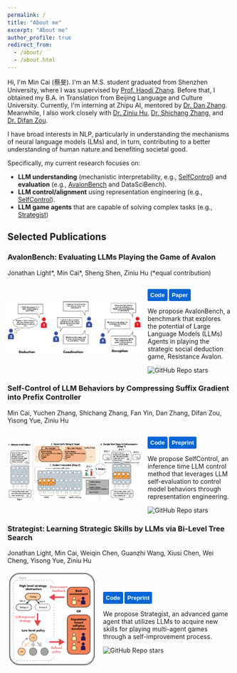 ```yaml
---
permalink: /
title: "About me"
excerpt: "About me"
author_profile: true
redirect_from: 
  - /about/
  - /about.html
---
```


Hi, I'm Min Cai (蔡旻). I'm an M.S. student graduated from Shenzhen University, where I was supervised by [Prof. Haodi Zhang](https://hdzhangust.github.io). Before that, I obtained my B.A. in Translation from Beijing Language and Culture University. Currently, I'm interning at Zhipu AI, mentored by [Dr. Dan Zhang](https://zhangdan0602.github.io). Meanwhile, I also work closely with [Dr. Ziniu Hu](https://acbull.github.io), [Dr. Shichang Zhang](https://shichangzh.github.io), and [Dr. Difan Zou](https://difanzou.github.io).

I have broad interests in NLP, particularly in understanding the mechanisms of neural language models (LMs) and, in turn, contributing to a better understanding of human nature and benefiting societal good.

Specifically, my current research focuses on:
- **LLM understanding** (mechanistic interpretability, e.g., [SelfControl](https://llm-self-control.github.io)) and **evaluation** (e.g., [AvalonBench](https://avalonbench.github.io) and DataSciBench).
- **LLM control/alignment** using representation engineering (e.g., [SelfControl](https://llm-self-control.github.io)).
- **LLM game agents** that are capable of solving complex tasks (e.g., [Strategist](https://llm-strategist.github.io))


## Selected Publications

### AvalonBench: Evaluating LLMs Playing the Game of Avalon

Jonathan Light*, Min Cai*, Sheng Shen, Ziniu Hu (*equal contribution)
<!-- Text and Buttons Section -->
<div>
  <div style="display: flex; align-items: center;">
    <!-- Figure Section -->
    <div style="flex-shrink: 0; margin-right: 15px;">
      <img src="../images/avalonbench-fig.png" alt="AvalonBench Figure" style="max-width: 300px; border-radius: 8px;">
    </div>
    <div>
      <p>
        <a href="https://github.com/jonathanmli/Avalon-LLM/" target="_blank" style="text-decoration:none;">
          <button style="padding:6px 6px; background-color:#0366d6; color:white; border:none; border-radius:3px; font-size:13px; font-weight:bold; cursor:pointer; transition: background-color 0.3s;">
            Code
          </button>
        </a>
        <a href="https://arxiv.org/abs/2310.05036" target="_blank" style="text-decoration:none;">
          <button style="padding:6px 6px; background-color:#0366d6; color:white; border:none; border-radius:3px; font-size:13px; font-weight:bold; cursor:pointer; transition: background-color 0.3s;">
            Paper
          </button>
        </a>
      </p>
      <p>We propose AvalonBench, a benchmark that explores the potential of Large Language Models (LLMs) Agents in playing the strategic social deduction game, Resistance Avalon.
      </p>
      <img alt="GitHub Repo stars" src="https://img.shields.io/github/stars/jonathanmli/Avalon-LLM?logo=github&style=flat-square">
    </div>
  </div>
</div>


<!-- Figure Section -->
<div>
  <h3>Self-Control of LLM Behaviors by Compressing Suffix Gradient into Prefix Controller</h3>
  <p>Min Cai, Yuchen Zhang, Shichang Zhang, Fan Yin, Dan Zhang, Difan Zou, Yisong Yue, Ziniu Hu</p>
  <div style="display: flex; align-items: center;">
    <!-- Image Section -->
    <div style="flex-shrink: 0; margin-right: 15px;">
      <img src="../images/selfcontrol-fig.png" alt="SelfControl Figure" style="max-width: 300px; border-radius: 8px;">
    </div>
    <!-- Text Section -->
    <div>
      <p>
        <a href="https://github.com/HenryCai11/LLM-Self-Control" target="_blank" style="text-decoration:none;">
          <button style="padding:6px 6px; background-color:#0366d6; color:white; border:none; border-radius:3px; font-size:13px; font-weight:bold; cursor:pointer; transition: background-color 0.3s;">
            Code
          </button>
        </a>
        <a href="https://arxiv.org/abs/2406.02721" target="_blank" style="text-decoration:none;">
          <button style="padding:6px 6px; background-color:#0366d6; color:white; border:none; border-radius:3px; font-size:13px; font-weight:bold; cursor:pointer; transition: background-color 0.3s;">
            Preprint
          </button>
        </a>
      </p>
      <p>
        We propose SelfControl, an inference time LLM control method that leverages LLM self-evaluation to control model behaviors through representation engineering.
      </p>
      <img alt="GitHub Repo stars" src="https://img.shields.io/github/stars/HenryCai11/LLM-Self-Control?logo=github&style=flat-square">
    </div>
  </div>
</div>

<!-- Text and Buttons Section -->
<div>
  <h3>Strategist: Learning Strategic Skills by LLMs via Bi-Level Tree Search</h3>
  <p>Jonathan Light, Min Cai, Weiqin Chen, Guanzhi Wang, Xiusi Chen, Wei Cheng, Yisong Yue, Ziniu Hu</p>
  <div style="display: flex; align-items: center;">
    <!-- Figure Section -->
    <div style="flex-shrink: 0; margin-right: 15px;">
      <img src="../images/strategist-fig.png" alt="Strategist Figure" style="max-width: 200px; border-radius: 8px;">
    </div>
    <div>
      <p>
        <a href="https://github.com/jonathanmli/Avalon-LLM/" target="_blank" style="text-decoration:none;">
          <button style="padding:6px 6px; background-color:#0366d6; color:white; border:none; border-radius:3px; font-size:13px; font-weight:bold; cursor:pointer; transition: background-color 0.3s;">
            Code
          </button>
        </a>
        <a href="https://arxiv.org/abs/2408.10635" target="_blank" style="text-decoration:none;">
          <button style="padding:6px 6px; background-color:#0366d6; color:white; border:none; border-radius:3px; font-size:13px; font-weight:bold; cursor:pointer; transition: background-color 0.3s;">
            Preprint
          </button>
        </a>
      </p>
      <p>
        We propose Strategist, an advanced game agent that utilizes LLMs to acquire new skills for playing multi-agent games through a self-improvement process.
      </p>
      <img alt="GitHub Repo stars" src="https://img.shields.io/github/stars/jonathanmli/Avalon-LLM?logo=github&style=flat-square">
    </div>
  </div>
</div>